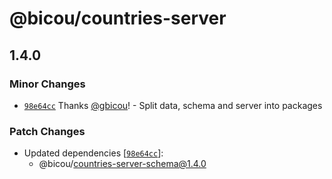 # @bicou/countries-server

## 1.4.0

### Minor Changes

- [`98e64cc`](https://github.com/gbicou/countries-server/commit/98e64ccbb4bd0732828d4a69b3460fec2410edaa) Thanks [@gbicou](https://github.com/gbicou)! - Split data, schema and server into packages

### Patch Changes

- Updated dependencies [[`98e64cc`](https://github.com/gbicou/countries-server/commit/98e64ccbb4bd0732828d4a69b3460fec2410edaa)]:
  - @bicou/countries-server-schema@1.4.0
